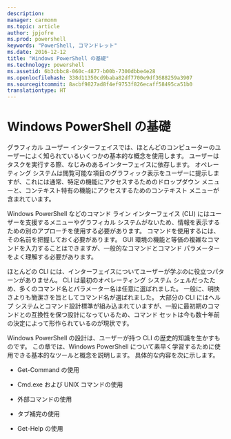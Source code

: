 ```yaml
---
description: 
manager: carmonm
ms.topic: article
author: jpjofre
ms.prod: powershell
keywords: "PowerShell, コマンドレット"
ms.date: 2016-12-12
title: "Windows PowerShell の基礎"
ms.technology: powershell
ms.assetid: 6b3cbbc8-060c-4877-b00b-7300dbbe4e28
ms.openlocfilehash: 338d11350cd9baba82df7700e9df3688259a3907
ms.sourcegitcommit: 8acbf9827ad8f4ef9753f826ecaff58495ca51b0
translationtype: HT
---
```

# <a name="windows-powershell-basics"></a>Windows PowerShell の基礎
グラフィカル ユーザー インターフェイスでは、ほとんどのコンピューターのユーザーによく知られているいくつかの基本的な概念を使用します。 ユーザーはタスクを実行する際、なじみのあるインターフェイスに依存します。 オペレーティング システムは閲覧可能な項目のグラフィック表示をユーザーに提示しますが、これには通常、特定の機能にアクセスするためのドロップダウン メニューと、コンテキスト特有の機能にアクセスするためのコンテキスト メニューが含まれています。

Windows PowerShell などのコマンド ライン インターフェイス (CLI) にはユーザーを支援するメニューやグラフィカル システムがないため、情報を表示するための別のアプローチを使用する必要があります。 コマンドを使用するには、その名前を把握しておく必要があります。 GUI 環境の機能と等価の複雑なコマンドを入力することはできますが、一般的なコマンドとコマンド パラメーターをよく理解する必要があります。

ほとんどの CLI には、インターフェイスについてユーザーが学ぶのに役立つパターンがありません。 CLI は最初のオペレーティング システム シェルだったため、多くのコマンド名とパラメーター名は任意に選ばれました。 一般に、明快さよりも簡潔さを旨としてコマンド名が選ばれました。 大部分の CLI にはヘルプ システムとコマンド設計標準が組み込まれていますが、一般に最初期のコマンドとの互換性を保つ設計になっているため、コマンド セットは今も数十年前の決定によって形作られているのが現状です。

Windows PowerShell の設計は、ユーザーが持つ CLI の歴史的知識を生かすものです。 この章では、Windows PowerShell について素早く学習するために使用できる基本的なツールと概念を説明します。 具体的な内容を次に示します。

-   Get-Command の使用

-   Cmd.exe および UNIX コマンドの使用

-   外部コマンドの使用

-   タブ補完の使用

-   Get-Help の使用

